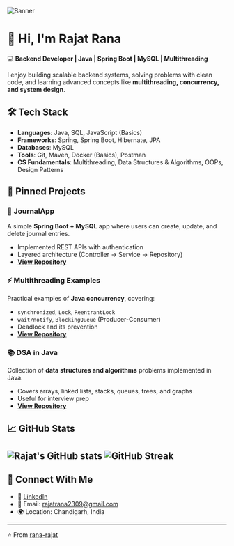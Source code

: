 <!-- Profile Banner -->
![Banner](https://raw.githubusercontent.com/rana-rajat/rana-rajat/main/banner.png)

# 👋 Hi, I'm Rajat Rana  

💻 **Backend Developer | Java | Spring Boot | MySQL | Multithreading**  

I enjoy building scalable backend systems, solving problems with clean code, and learning advanced concepts like **multithreading, concurrency, and system design**.  

## 🛠️ Tech Stack
- **Languages**: Java, SQL, JavaScript (Basics)
- **Frameworks**: Spring, Spring Boot, Hibernate, JPA
- **Databases**: MySQL
- **Tools**: Git, Maven, Docker (Basics), Postman
- **CS Fundamentals**: Multithreading, Data Structures & Algorithms, OOPs, Design Patterns

## 📌 Pinned Projects
### 📰 JournalApp  
A simple **Spring Boot + MySQL** app where users can create, update, and delete journal entries.  
- Implemented REST APIs with authentication  
- Layered architecture (Controller → Service → Repository)  
- **[View Repository](https://github.com/rana-rajat/journalApp)**  

### ⚡ Multithreading Examples  
Practical examples of **Java concurrency**, covering:  
- `synchronized`, `Lock`, `ReentrantLock`  
- `wait/notify`, `BlockingQueue` (Producer-Consumer)  
- Deadlock and its prevention  
- **[View Repository](https://github.com/rana-rajat/Multithreading)**  

### 📚 DSA in Java  
Collection of **data structures and algorithms** problems implemented in Java.  
- Covers arrays, linked lists, stacks, queues, trees, and graphs  
- Useful for interview prep  
- **[View Repository](https://github.com/rana-rajat/dsa)**  

## 📈 GitHub Stats
![Rajat's GitHub stats](https://github-readme-stats.vercel.app/api?username=rana-rajat&show_icons=true&theme=tokyonight)
![GitHub Streak](https://github-readme-streak-stats.herokuapp.com/?user=rana-rajat&theme=dark)
---

## 🤝 Connect With Me
- 💼 [LinkedIn](https://www.linkedin.com/in/rajat-rana/)  
- 📧 Email: rajatrana2309@gmail.com  
- 🌍 Location: Chandigarh, India  
---
⭐️ From [rana-rajat](https://github.com/rana-rajat)
